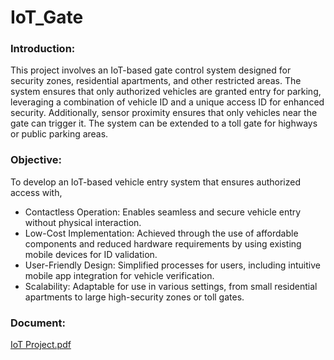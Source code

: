 # IoT_Gate

### Introduction: 
This project involves an IoT-based gate control system designed for security zones, residential apartments, and other restricted areas. The system ensures that only authorized vehicles are granted entry for parking, leveraging a combination of vehicle ID and a unique access ID for enhanced security. Additionally, sensor proximity ensures that only vehicles near the gate can trigger it. The system can be extended to a toll gate for highways or public parking areas.


### Objective:
To develop an IoT-based vehicle entry system that ensures authorized access with,
  - Contactless Operation: Enables seamless and secure vehicle entry without physical interaction. 
  - Low-Cost Implementation: Achieved through the use of affordable components and reduced hardware requirements by using existing mobile devices for ID validation. 
  - User-Friendly Design: Simplified processes for users, including intuitive mobile app integration for vehicle verification. 
  - Scalability: Adaptable for use in various settings, from small residential apartments to large high-security zones or toll gates.

### Document:
[IoT Project.pdf](https://github.com/user-attachments/files/19145788/IoT.Project.pdf)
